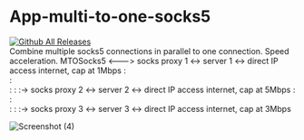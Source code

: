 # App-multi-to-one-socks5
[![Github All Releases](https://img.shields.io/github/downloads/sonvirgo/App-multi-to-one-socks5/total.svg)]() \
Combine multiple socks5 connections in parallel to one connection. Speed acceleration.
MTOSocks5 <---> socks proxy 1 <-> server 1  <-> direct IP access internet, cap at 1Mbps
          :                               
          :                                    
          :
          :
          :-> socks proxy 2 <-> server 2  <-> direct IP access internet, cap at 5Mbps
          :                               
          :                                     
          :
          :
          :-> socks proxy 3 <-> server 3  <-> direct IP access internet, cap at 3Mbps
                                        
                                                
![Screenshot (4)](https://github.com/user-attachments/assets/26a8a517-442c-4622-8b50-dd5a36bbb229)
